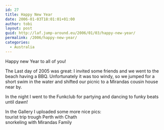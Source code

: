 ```yaml
---
id: 27
title: Happy New Year
date: 2006-01-03T18:01:01+01:00
author: tobi
layout: post
guid: http://laf.jump-around.eu/2006/01/03/happy-new-year/
permalink: /2006/happy-new-year/
categories:
  - Australia
---
```

Happy new Year to all of you!

The Last day of 2005 was great: I invited some friends and we went to the beach having a BBQ. Unfortunately it was too windy, so we jumped for a short swim in the water and shifted our picnic to a Mirandas cousin house near by.

In the night I went to the Funkclub for partying and dancing to funky beats until dawn!

In the Gallery I uploaded some more nice pics:  
tourist trip trough Perth with Chath  
snorkeling with Mirandas Family